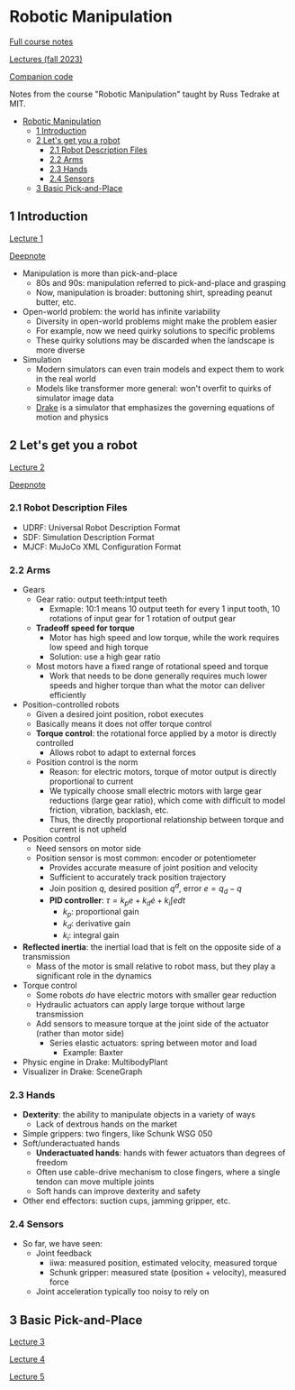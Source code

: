# Robotic Manipulation

[Full course notes](https://manipulation.csail.mit.edu/)

[Lectures (fall 2023)](https://youtube.com/playlist?list=PLkx8KyIQkMfWr191lqbN8WfV08j-ui8WX&feature=shared)

[Companion code](https://github.com/RussTedrake/manipulation)

Notes from the course "Robotic Manipulation" taught by Russ Tedrake at MIT.

- [Robotic Manipulation](#robotic-manipulation)
  - [1 Introduction](#1-introduction)
  - [2 Let's get you a robot](#2-lets-get-you-a-robot)
    - [2.1 Robot Description Files](#21-robot-description-files)
    - [2.2 Arms](#22-arms)
    - [2.3 Hands](#23-hands)
    - [2.4 Sensors](#24-sensors)
  - [3 Basic Pick-and-Place](#3-basic-pick-and-place)

## 1 Introduction

[Lecture 1](https://youtu.be/v04rn86Dehg?feature=shared)

[Deepnote](https://deepnote.com/workspace/bubhub-afbb4b47-384c-4b93-a423-6aad7f9e29f7/project/01-Introduction-bdfeaeb4-e107-472c-a8e7-6848fbd990d0)

- Manipulation is more than pick-and-place
  - 80s and 90s: manipulation referred to pick-and-place and grasping
  - Now, manipulation is broader: buttoning shirt, spreading peanut butter, etc.
- Open-world problem: the world has infinite variability
  - Diversity in open-world problems might make the problem easier
  - For example, now we need quirky solutions to specific problems
  - These quirky solutions may be discarded when the landscape is more diverse
- Simulation
  - Modern simulators can even train models and expect them to work in the real world
  - Models like transformer more general: won't overfit to quirks of simulator image data
  - [Drake](http://drake.mit.edu/) is a simulator that emphasizes the governing equations of motion and physics

## 2 Let's get you a robot

[Lecture 2](https://youtu.be/q896_lTh8eA?feature=shared)

[Deepnote](https://deepnote.com/workspace/bubhub-afbb4b47-384c-4b93-a423-6aad7f9e29f7/project/02-Lets-get-you-a-robot-58888247-ce19-4f68-822f-76be6ce00f27)

### 2.1 Robot Description Files

- UDRF: Universal Robot Description Format
- SDF: Simulation Description Format
- MJCF: MuJoCo XML Configuration Format

### 2.2 Arms

- Gears
  - Gear ratio: output teeth:intput teeth
    - Exmaple: 10:1 means 10 output teeth for every 1 input tooth, 10 rotations of input gear for 1 rotation of output gear
  - **Tradeoff speed for torque**
    - Motor has high speed and low torque, while the work requires low speed and high torque
    - Solution: use a high gear ratio
  - Most motors have a fixed range of rotational speed and torque
    - Work that needs to be done generally requires much lower speeds and higher torque than what the motor can deliver efficiently
- Position-controlled robots
  - Given a desired joint position, robot executes
  - Basically means it does not offer torque control
  - **Torque control**: the rotational force applied by a motor is directly controlled
    - Allows robot to adapt to external forces
  - Position control is the norm
    - Reason: for electric motors, torque of motor output is directly proportional to current
    - We typically choose small electric motors with large gear reductions (large gear ratio), which come with difficult to model friction, vibration, backlash, etc.
    - Thus, the directly proportional relationship between torque and current is not upheld
- Position control
  - Need sensors on motor side
  - Position sensor is most common: encoder or potentiometer
    - Provides accurate measure of joint position and velocity
    - Sufficient to accurately track position trajectory
    - Join position $q$, desired position $q^d$, error $e = q_d - q$
    - **PID controller**: $\tau = k_p e + k_d \dot{e} + k_i \int e dt$
      - $k_p$: proportional gain
      - $k_d$: derivative gain
      - $k_i$: integral gain
- **Reflected inertia**: the inertial load that is felt on the opposite side of a transmission
  - Mass of the motor is small relative to robot mass, but they play a significant role in the dynamics
- Torque control
  - Some robots *do* have electric motors with smaller gear reduction
  - Hydraulic actuators can apply large torque without large transmission
  - Add sensors to measure torque at the joint side of the actuator (rather than motor side)
    - Series elastic actuators: spring between motor and load
      - Example: Baxter
- Physic engine in Drake: MultibodyPlant
- Visualizer in Drake: SceneGraph

### 2.3 Hands

- **Dexterity**: the ability to manipulate objects in a variety of ways
  - Lack of dextrous hands on the market
- Simple grippers: two fingers, like Schunk WSG 050
- Soft/underactuated hands
  - **Underactuated hands**: hands with fewer actuators than degrees of freedom
  - Often use cable-drive mechanism to close fingers, where a single tendon can move multiple joints
  - Soft hands can improve dexterity and safety
- Other end effectors: suction cups, jamming gripper, etc.

### 2.4 Sensors

- So far, we have seen:
  - Joint feedback
    - iiwa: measured position, estimated velocity, measured torque
    - Schunk gripper: measured state (position + velocity), measured force
  - Joint acceleration typically too noisy to rely on

## 3 Basic Pick-and-Place

[Lecture 3](https://youtu.be/0-34RZJxyww?feature=shared)

[Lecture 4](https://youtu.be/1mkzXp9_QYY?feature=shared)

[Lecture 5](https://youtu.be/YaQrC_Zm8qg?feature=shared)
